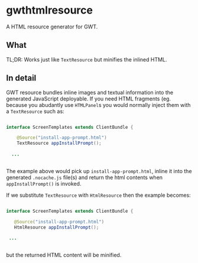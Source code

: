 # gwthtmlresource

A HTML resource generator for GWT. 

## What

TL;DR: Works just like `TextResource` but minifies the inlined HTML.

## In detail

GWT resource bundles inline images and textual information into the generated JavaScript deployable. If you need HTML fragments (eg. because you abudantly use `HTMLPanel`s you would normally inject them with a `TextResource` such as:
```java

interface ScreenTemplates extends ClientBundle {

	@Source("install-app-prompt.html")
	TextResource appInstallPrompt();
  
  ...
  
  ```
  
 The example above would pick up `install-app-prompt.html`, inline it into the generated `.nocache.js` file(s) and return the html contents when `appInstallPrompt()` is invoked.
 
 If we substitute `TextResource` with `HtmlResource` then the example becomes: 
 ```java

interface ScreenTemplates extends ClientBundle {

	@Source("install-app-prompt.html")
	HtmlResource appInstallPrompt();
  
  ...
  
  ```
  but the returned HTML content will be minified.
